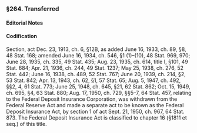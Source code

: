 ### §264. Transferred ###

#### **Editorial Notes** ####

#### Codification ####

Section, act Dec. 23, 1913, ch. 6, §12B, as added June 16, 1933, ch. 89, §8, 48 Stat. 168; amended June 16, 1934, ch. 546, §1 (1)–(10), 48 Stat. 969, 970; June 28, 1935, ch. 335, 49 Stat. 435; Aug. 23, 1935, ch. 614, title I, §101, 49 Stat. 684; Apr. 21, 1936, ch. 244, 49 Stat. 1237; May 25, 1938, ch. 276, 52 Stat. 442; June 16, 1938, ch. 489, 52 Stat. 767; June 20, 1939, ch. 214, §2, 53 Stat. 842; Apr. 13, 1943, ch. 62, §1, 57 Stat. 65; Aug. 5, 1947, ch. 492, §§2, 4, 61 Stat. 773; June 25, 1948, ch. 645, §21, 62 Stat. 862; Oct. 15, 1949, ch. 695, §4, 63 Stat. 880; Aug. 17, 1950, ch. 729, §§5–7, 64 Stat. 457, relating to the Federal Deposit Insurance Corporation, was withdrawn from the Federal Reserve Act and made a separate act to be known as the Federal Deposit Insurance Act, by section 1 of act Sept. 21, 1950, ch. 967, 64 Stat. 873. The Federal Deposit Insurance Act is classified to chapter 16 (§1811 et seq.) of this title.